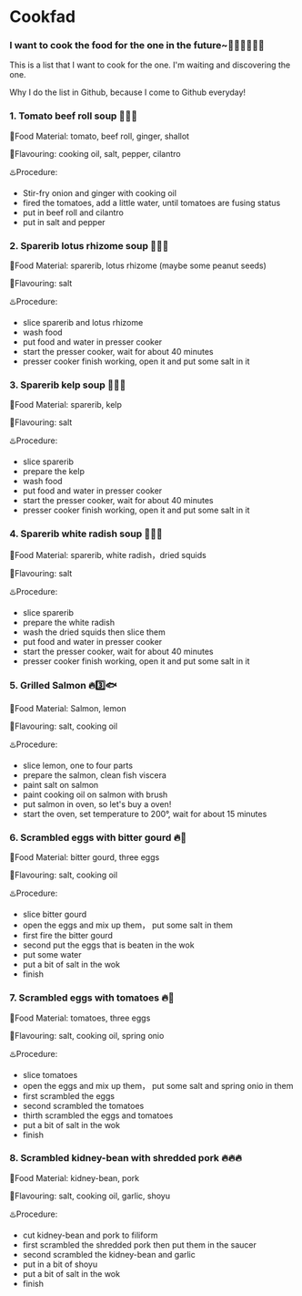 # Cookfad
### I want to cook the food for the one in the future~:curry::ramen::stew::doughnut::custard::fried_shrimp:
This is a list that I want to cook for the one.
I'm waiting and discovering the one.

Why I do the list in Github, because I come to Github everyday!


### 1. Tomato beef roll soup :stew::stew::stew:

:bento:Food Material: tomato, beef roll, ginger, shallot

:sake:Flavouring: cooking oil, salt, pepper, cilantro

:hotsprings:Procedure:
+ Stir-fry onion and ginger with cooking oil	 
+ fired the tomatoes, add a little water, until tomatoes are fusing status
+ put in beef roll and cilantro
+ put in salt and pepper



### 2. Sparerib lotus rhizome soup :stew::stew::stew:

:bento:Food Material: sparerib, lotus rhizome (maybe some peanut seeds)

:sake:Flavouring: salt

:hotsprings:Procedure:
+ slice sparerib and lotus rhizome
+ wash food
+ put food and water in presser cooker
+ start the presser cooker, wait for about 40 minutes
+ presser cooker finish working, open it and put some salt in it

### 3. Sparerib kelp soup :stew::stew::stew:

:bento:Food Material: sparerib, kelp

:sake:Flavouring: salt

:hotsprings:Procedure:
+ slice sparerib
+ prepare the kelp
+ wash food
+ put food and water in presser cooker
+ start the presser cooker, wait for about 40 minutes
+ presser cooker finish working, open it and put some salt in it

### 4. Sparerib white radish soup :stew::stew::stew:

:bento:Food Material: sparerib, white radish，dried squids

:sake:Flavouring: salt

:hotsprings:Procedure:
+ slice sparerib
+ prepare the white radish
+ wash the dried squids then slice them
+ put food and water in presser cooker
+ start the presser cooker, wait for about 40 minutes
+ presser cooker finish working, open it and put some salt in it

### 5. Grilled Salmon :fire::three::fish:  

:bento:Food Material: Salmon, lemon

:sake:Flavouring: salt, cooking oil

:hotsprings:Procedure:
+ slice lemon, one to four parts
+ prepare the salmon, clean fish viscera
+ paint salt on salmon
+ paint cooking oil on salmon with brush
+ put salmon in oven, so let's buy a oven!
+ start the oven, set temperature to 200°, wait for about 15 minutes

### 6. Scrambled eggs with bitter gourd :fire::egg:  

:bento:Food Material: bitter gourd, three eggs

:sake:Flavouring: salt, cooking oil

:hotsprings:Procedure:
+ slice bitter gourd
+ open the eggs and mix up them， put some salt in them
+ first fire the bitter gourd
+ second put the eggs that is beaten in the wok
+ put some water
+ put a bit of salt in the wok
+ finish

### 7. Scrambled eggs with tomatoes :fire::egg:  

:bento:Food Material: tomatoes, three eggs

:sake:Flavouring: salt, cooking oil, spring onio

:hotsprings:Procedure:
+ slice tomatoes
+ open the eggs and mix up them， put some salt and spring onio in them
+ first scrambled the eggs
+ second scrambled the tomatoes
+ thirth scrambled the eggs and tomatoes
+ put a bit of salt in the wok
+ finish

### 8. Scrambled kidney-bean with shredded pork :fire::fire::fire:  

:bento:Food Material: kidney-bean, pork

:sake:Flavouring: salt, cooking oil, garlic, shoyu

:hotsprings:Procedure:
+ cut kidney-bean and pork to filiform
+ first scrambled the shredded pork then put them in the saucer
+ second scrambled the kidney-bean and garlic
+ put in a bit of shoyu
+ put a bit of salt in the wok
+ finish
